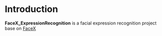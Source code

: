 # Introduction

**FaceX_ExpressionRecognition** is a facial expression recognition project base on [FaceX](http://facex.idvxlab.com/)
